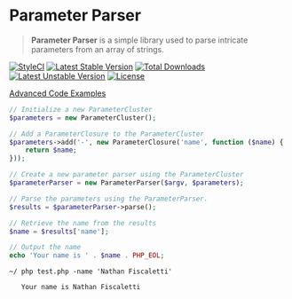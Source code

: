 # Parameter Parser
> **Parameter Parser** is a simple library used to parse intricate parameters from an array of strings.

[![StyleCI](https://styleci.io/repos/73029011/shield?style=flat)](https://styleci.io/repos/73029011)
[![Latest Stable Version](https://poser.pugx.org/nafisc/parameterparser/v/stable?format=flat)](https://packagist.org/packages/nafisc/parameterparser)
[![Total Downloads](https://poser.pugx.org/nafisc/parameterparser/downloads?format=flat)](https://packagist.org/packages/nafisc/parameterparser)
[![Latest Unstable Version](https://poser.pugx.org/nafisc/parameterparser/v/unstable?format=flat)](https://packagist.org/packages/nafisc/parameterparser)
[![License](https://poser.pugx.org/nafisc/parameterparser/license?format=flat)](https://packagist.org/packages/nafisc/parameterparser)

[Advanced Code Examples](https://github.com/nathan-fiscaletti/parameterparser/blob/master/Examples.md)

```php
// Initialize a new ParameterCluster
$parameters = new ParameterCluster();

// Add a ParameterClosure to the ParameterCluster
$parameters->add('-', new ParameterClosure('name', function ($name) {
    return $name;
}));

// Create a new parameter parser using the ParameterCluster
$parameterParser = new ParameterParser($argv, $parameters);

// Parse the parameters using the ParameterParser.
$results = $parameterParser->parse();

// Retrieve the name from the results
$name = $results['name'];

// Output the name
echo 'Your name is ' . $name . PHP_EOL;
```

```
~/ php test.php -name 'Nathan Fiscaletti'

   Your name is Nathan Fiscaletti
```
